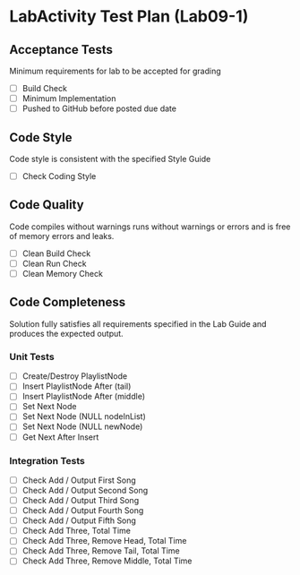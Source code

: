 # LabActivity Test Plan (Lab09-1)
## Acceptance Tests
Minimum requirements for lab to be accepted for grading
- [ ] Build Check
- [ ] Minimum Implementation
- [ ] Pushed to GitHub before posted due date

## Code Style
Code style is consistent with the specified Style Guide
- [ ] Check Coding Style

## Code Quality
Code compiles without warnings runs without warnings or errors and is free of memory errors and leaks.
- [ ] Clean Build Check
- [ ] Clean Run Check
- [ ] Clean Memory Check

## Code Completeness
Solution fully satisfies all requirements specified in the Lab Guide and produces the expected output.
### Unit Tests
- [ ] Create/Destroy PlaylistNode
- [ ] Insert PlaylistNode After (tail)
- [ ] Insert PlaylistNode After (middle)
- [ ] Set Next Node
- [ ] Set Next Node (NULL nodeInList)
- [ ] Set Next Node (NULL newNode)
- [ ] Get Next After Insert
### Integration Tests
- [ ] Check Add / Output First Song
- [ ] Check Add / Output Second Song
- [ ] Check Add / Output Third Song
- [ ] Check Add / Output Fourth Song
- [ ] Check Add / Output Fifth Song
- [ ] Check Add Three, Total Time
- [ ] Check Add Three, Remove Head, Total Time
- [ ] Check Add Three, Remove Tail, Total Time
- [ ] Check Add Three, Remove Middle, Total Time

